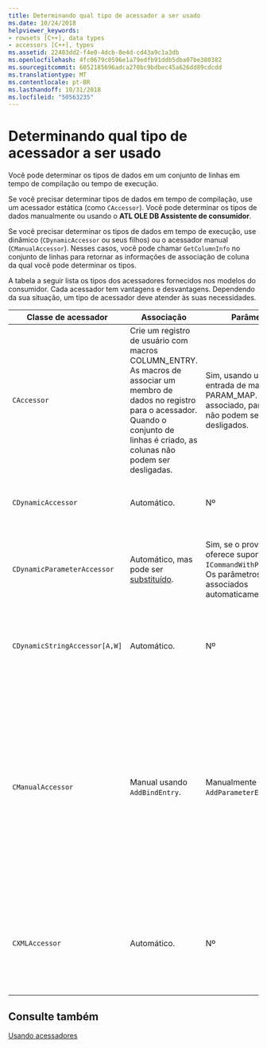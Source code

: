 ```yaml
---
title: Determinando qual tipo de acessador a ser usado
ms.date: 10/24/2018
helpviewer_keywords:
- rowsets [C++], data types
- accessors [C++], types
ms.assetid: 22483dd2-f4e0-4dcb-8e4d-cd43a9c1a3db
ms.openlocfilehash: 4fc0679c0596e1a79edfb91ddb5dba07be380382
ms.sourcegitcommit: 6052185696adca270bc9bdbec45a626dd89cdcdd
ms.translationtype: MT
ms.contentlocale: pt-BR
ms.lasthandoff: 10/31/2018
ms.locfileid: "50563235"
---
```

# <a name="determining-which-type-of-accessor-to-use"></a>Determinando qual tipo de acessador a ser usado

Você pode determinar os tipos de dados em um conjunto de linhas em tempo de compilação ou tempo de execução.

Se você precisar determinar tipos de dados em tempo de compilação, use um acessador estática (como `CAccessor`). Você pode determinar os tipos de dados manualmente ou usando o **ATL OLE DB Assistente de consumidor**.

Se você precisar determinar os tipos de dados em tempo de execução, use dinâmico (`CDynamicAccessor` ou seus filhos) ou o acessador manual (`CManualAccessor`). Nesses casos, você pode chamar `GetColumnInfo` no conjunto de linhas para retornar as informações de associação de coluna da qual você pode determinar os tipos.

A tabela a seguir lista os tipos dos acessadores fornecidos nos modelos do consumidor. Cada acessador tem vantagens e desvantagens. Dependendo da sua situação, um tipo de acessador deve atender às suas necessidades.

|Classe de acessador|Associação|Parâmetro|Comentário|
|--------------------|-------------|---------------|-------------|
|`CAccessor`|Crie um registro de usuário com macros COLUMN_ENTRY. As macros de associar um membro de dados no registro para o acessador. Quando o conjunto de linhas é criado, as colunas não podem ser desligadas.|Sim, usando uma entrada de macro PARAM_MAP. Uma vez associado, parâmetros não podem ser desligados.|Acessador mais rápido devido à pequena quantidade de código.|
|`CDynamicAccessor`|Automático.|Nº|É útil se você não souber o tipo de dados em um conjunto de linhas.|
|`CDynamicParameterAccessor`|Automático, mas pode ser [substituído](../../data/oledb/overriding-a-dynamic-accessor.md).|Sim, se o provedor oferece suporte a `ICommandWithParameters`. Os parâmetros associados automaticamente.|Mais lento do que `CDynamicAccessor` , mas útil para chamar procedimentos armazenados genéricos.|
|`CDynamicStringAccessor[A,W]`|Automático.|Nº|Recupera os dados acessados do armazenamento de dados como dados de cadeia de caracteres.|
|`CManualAccessor`|Manual usando `AddBindEntry`.|Manualmente usando `AddParameterEntry`.|Fast; parâmetros e colunas associadas a apenas uma vez. Você determinar o tipo de dados a serem usados. (Consulte [DBVIEWER](https://github.com/Microsoft/VCSamples) exemplo para obter um exemplo.) Requer mais código que `CDynamicAccessor` ou `CAccessor`. É mais semelhante a chamar diretamente o banco de dados OLE.|
|`CXMLAccessor`|Automático.|Nº|Recupera os dados acessados do armazenamento de dados como dados de cadeia de caracteres e formatos de dados marcados como XML.|

## <a name="see-also"></a>Consulte também

[Usando acessadores](../../data/oledb/using-accessors.md)
